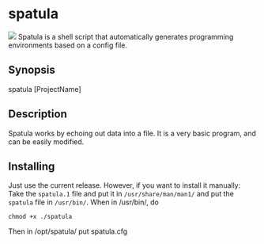 # spatula
![](spatula.svg)
Spatula is a shell script that automatically generates programming environments based on a config file.
## Synopsis
spatula [ProjectName]
## Description
Spatula works by echoing out data into a file. It is a very basic program, and can be easily modified.
## Installing
Just use the current release. However, if you want to install it manually:
Take the ```spatula.1``` file and put it in ```/usr/share/man/man1/``` and put the ```spatula``` file in ```/usr/bin/```. When in /usr/bin/, do 
```
chmod +x ./spatula
```
Then in /opt/spatula/ put spatula.cfg
